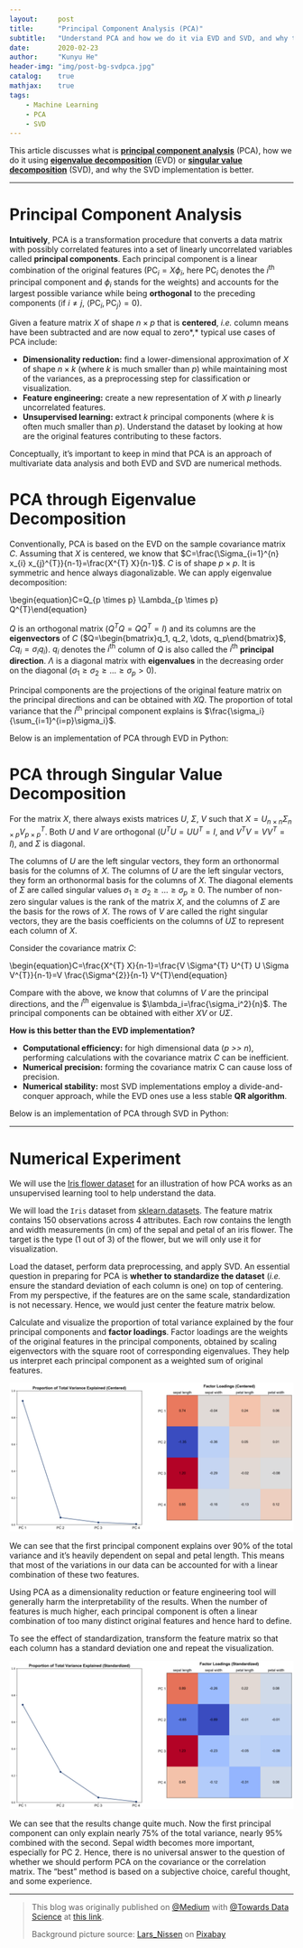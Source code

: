```yaml
---
layout:     post
title:      "Principal Component Analysis (PCA)"
subtitle:   "Understand PCA and how we do it via EVD and SVD, and why the SVD implementation is better"
date:       2020-02-23
author:     "Kunyu He"
header-img: "img/post-bg-svdpca.jpg"
catalog:    true
mathjax:    true
tags:
    - Machine Learning
    - PCA
    - SVD
---
```


This article discusses what is [**principal component analysis**](https://www.wikiwand.com/en/Principal_component_analysis) (PCA), how we do it using [**eigenvalue decomposition**](https://www.wikiwand.com/en/Eigendecomposition_of_a_matrix) (EVD) or [**singular value decomposition**](https://www.wikiwand.com/en/Singular_value_decomposition) (SVD), and why the SVD implementation is better.

---

# Principal Component Analysis

**Intuitively**, PCA is a transformation procedure that converts a data matrix with possibly correlated features into a set of linearly uncorrelated variables called **principal components**. Each principal component is a linear combination of the original features ($\text{PC}_i=X\phi_i$, here $\text{PC}_i$ denotes the $i^{\text{th}}$ principal component and $\phi_i$ stands for the weights) and accounts for the largest possible variance while being **orthogonal** to the preceding components (if $i\neq j$, $\langle\text{PC}_i, \text{PC}_j\rangle=0$). 

Given a feature matrix $X$ of shape $n \times p$ that is **centered**, *i.e.* column means have been subtracted and are now equal to zero*,* typical use cases of PCA include:

- **Dimensionality reduction:** find a lower-dimensional approximation of $X$ of shape $n × k$ (where $k$ is much smaller than $p$) while maintaining most of the variances, as a preprocessing step for classification or visualization.
- **Feature engineering:** create a new representation of $X$ with $p$ linearly uncorrelated features.
- **Unsupervised learning:** extract $k$ principal components (where $k$ is often much smaller than $p$). Understand the dataset by looking at how are the original features contributing to these factors.

Conceptually, it’s important to keep in mind that PCA is an approach of multivariate data analysis and both EVD and SVD are numerical methods.

# PCA through Eigenvalue Decomposition

Conventionally, PCA is based on the EVD on the sample covariance matrix $C$. Assuming that $X$ is centered, we know that $C=\frac{\Sigma_{i=1}^{n} x_{i} x_{j}^{T}}{n-1}=\frac{X^{T} X}{n-1}$. $C$ is of shape $p \times p$. It is symmetric and hence always diagonalizable. We can apply eigenvalue decomposition:

\begin{equation}C=Q_{p \times p} \Lambda_{p \times p} Q^{T}\end{equation}

$Q$ is an orthogonal matrix ($Q^TQ=QQ^T=I$) and its columns are the **eigenvectors** of $C$ ($Q=\begin{bmatrix}q_1, q_2, \dots, q_p\end{bmatrix}$, $Cq_i=\sigma_iq_i$). $q_i$ denotes the $i^{\text{th}}$ column of $Q$ is also called the $i^{\text{th}}$ **principal direction**. $\Lambda$ is a diagonal matrix with **eigenvalues** in the decreasing order on the diagonal ($\sigma_1\ge \sigma_2 \ge \dots \ge \sigma_p > 0$).

Principal components are the projections of the original feature matrix on the principal directions and can be obtained with $XQ$. The proportion of total variance that the $i^{\text{th}}$ principal component explains is $\frac{\sigma_i}{\sum_{i=1}^{i=p}\sigma_i}$.

Below is an implementation of PCA through EVD in Python:

<script src="https://gist.github.com/KunyuHe/70fbb8a937593f1b7b58f7c8f321dce2.js"></script>

# PCA through Singular Value Decomposition

For the matrix $X$, there always exists matrices $U$, $Σ$, $V$ such that $X=U_{n \times n} \Sigma_{n \times p} V_{p \times p}^{T}$. Both $U$ and $V$ are orthogonal ($U^{T} U=U U^{T}=I$, and $V^{T} V=V V^{T}=I$), and $Σ$ is diagonal.

The columns of $U$ are the left singular vectors, they form an orthonormal basis for the columns of $X$. The columns of $U$ are the left singular vectors, they form an orthonormal basis for the columns of $X$. The diagonal elements of $Σ$ are called singular values $\sigma_{1} \geq \sigma_{2} \geq \ldots \geq \sigma_{p} \ge 0$. The number of non-zero singular values is the rank of the matrix $X$, and the columns of *Σ* are the basis for the rows of $X$. The rows of $V$ are called the right singular vectors, they are the basis coefficients on the columns of $UΣ$ to represent each column of $X$.

Consider the covariance matrix $C$:

\begin{equation}C=\frac{X^{T} X}{n-1}=\frac{V \Sigma^{T} U^{T} U \Sigma V^{T}}{n-1}=V \frac{\Sigma^{2}}{n-1} V^{T}\end{equation}

Compare with the above, we know that columns of $V$ are the principal directions, and the $i^{\text{th}}$ eigenvalue is $\lambda_i=\frac{\sigma_i^2}{n}$. The principal components can be obtained with either $XV$ or $U\Sigma$.

**How is this better than the EVD implementation?**

- **Computational efficiency:** for high dimensional data (*p >> n*), performing calculations with the covariance matrix *C* can be inefficient.
- **Numerical precision:** forming the covariance matrix C can cause loss of precision.
- **Numerical stability:** most SVD implementations employ a divide-and-conquer approach, while the EVD ones use a less stable **QR algorithm**.

Below is an implementation of PCA through SVD in Python:

<script src="https://gist.github.com/KunyuHe/93cedfb9f83d00eecd03938fff1640ad.js"></script>

---

# Numerical Experiment

We will use the [Iris flower dataset](https://www.wikiwand.com/en/Iris_flower_data_set) for an illustration of how PCA works as an unsupervised learning tool to help understand the data.

We will load the `Iris` dataset from [sklearn.datasets](https://scikit-learn.org/stable/datasets/index.html). The feature matrix contains 150 observations across 4 attributes. Each row contains the length and width measurements (in cm) of the sepal and petal of an iris flower. The target is the type (1 out of 3) of the flower, but we will only use it for visualization.

Load the dataset, perform data preprocessing, and apply SVD. An essential question in preparing for PCA is **whether to standardize the dataset** (*i.e.* ensure the standard deviation of each column is one) on top of centering. From my perspective, if the features are on the same scale, standardization is not necessary. Hence, we would just center the feature matrix below.

<script src="https://gist.github.com/KunyuHe/2d85f9fb553791683bbd84d9b3c8d906.js"></script>

Calculate and visualize the proportion of total variance explained by the four principal components and **factor loadings**. Factor loadings are the weights of the original features in the principal components, obtained by scaling eigenvectors with the square root of corresponding eigenvalues. They help us interpret each principal component as a weighted sum of original features.

<div style="text-align:center"><img src="/img/in-post/svdpca-1.png" /></div>

<script src="https://gist.github.com/KunyuHe/f0407f2576958c6f8e4ae0ca0e2e63b5.js"></script>

We can see that the first principal component explains over 90% of the total variance and it’s heavily dependent on sepal and petal length. This means that most of the variations in our data can be accounted for with a linear combination of these two features.

Using PCA as a dimensionality reduction or feature engineering tool will generally harm the interpretability of the results. When the number of features is much higher, each principal component is often a linear combination of too many distinct original features and hence hard to define.

To see the effect of standardization, transform the feature matrix so that each column has a standard deviation one and repeat the visualization.

<div style="text-align:center"><img src="/img/in-post/svdpca-2.png" /></div>

We can see that the results change quite much. Now the first principal component can only explain nearly 75% of the total variance, nearly 95% combined with the second. Sepal width becomes more important, especially for PC 2. Hence, there is no universal answer to the question of whether we should perform PCA on the covariance or the correlation matrix. The “best” method is based on a subjective choice, careful thought, and some experience.

---

> This blog was originally published on [@Medium](https://medium.com/) with [@Towards Data Science](https://towardsdatascience.com/) at [this link](https://towardsdatascience.com/svd-in-machine-learning-pca-f25cf9b837ae).
>
> Background picture source: [Lars_Nissen](https://pixabay.com/de/users/lars_nissen-2780243/?utm_source=link-attribution&utm_medium=referral&utm_campaign=image&utm_content=2048727) on [Pixabay](https://pixabay.com/)

